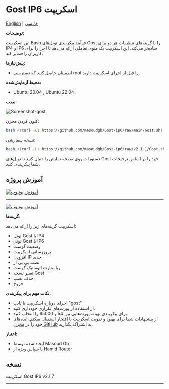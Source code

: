 # Gost IP6 اسکریپت

[English](README.md) | [فارسی](README-Fa.md)

**توضیحات:**

این اسکریپت Bash فرآیند پیکربندی تونل‌های Gost را با گزینه‌های تنظیمات هر دو برای IP4 و IP6 ساده‌تر می‌کند. این اسکریپت یک منوی تعاملی ارائه می‌دهد تا اجرا را برای کاربران راحت‌تر کند.

**پیش‌نیازها:**

- اطمینان حاصل کنید که دسترسی root را قبل از اجرای اسکریپت دارید.

**محیط آزمایش‌شده:**

- Ubuntu 20.04 , Ubuntu 22.04

**نصب:**

![Screenshot-gost](https://github.com/masoudgb/Gost-ip6/assets/87688187/89865918-5e27-43d9-9c7b-de283a767424).

کلون کردن مخزن:

```bash
bash <(curl -Ls https://github.com/masoudgb/Gost-ip6/raw/main/Gost.sh)
   ```

 نسخه سفارشی:

```bash
bash <(curl -Ls https://github.com/masoudgb/Gost-ip6/raw/v2.1.1/Gost.sh)
   ```


دستورات روی صفحه نمایش را دنبال کنید تا تونل‌های Gost خود را بر اساس ترجیحات شما پیکربندی کنید.

## آموزش پروژه

[![آموزش یوتیوب](https://img.youtube.com/vi/LJYVWH8GyKM/0.jpg)](https://youtu.be/LJYVWH8GyKM)


---

[![آموزش یوتیوب](https://img.youtube.com/vi/Qlz61mlkQ5A/0.jpg)](https://youtu.be/Qlz61mlkQ5A)


**گزینه‌ها:**

اسکریپت گزینه‌های زیر را ارائه می‌دهد:

- تونل Gost با IP4
- تونل Gost با IP6
- وضعیت گوست
- بروزرسانی اسکریپت 
- افزودن IP جدید
- نصب بی بی ار
- ریاستارت اتوماتیک گوست
- تغییر نسخه Gost
- حذف نصب
- خروج

**نکات مهم برای پیکربندی:**

- اجرای دوباره اسکریپت با تایپ "gost"
- از استفاده از پورت‌های تکراری خودداری کنید.
- برای پیکربندی بهینه، پورت‌هایی بین 54 و 65000 را انتخاب کنید.
- از پیشنهادات شما برای بهبود و تقویت اسکریپت با افتخار استقبال میکنم. ایده‌های خود را در [مخزن GitHub](https://github.com/masoudgb/Gost-ip6/issues) به اشتراک بگذارید.

**اعتبار:**

- ایجاد شده توسط Masoud Gb
- با سپاس ویژه از Hamid Router

## نسخه

اسکریپت Gost IP6 v2.1.7

---
